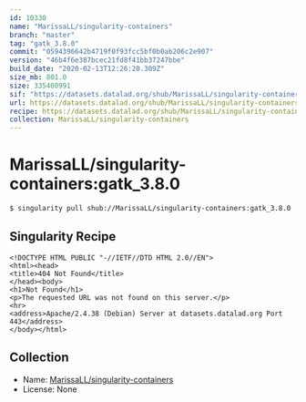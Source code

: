 ```yaml
---
id: 10330
name: "MarissaLL/singularity-containers"
branch: "master"
tag: "gatk_3.8.0"
commit: "0594396642b4719f0f93fcc5bf0b0ab206c2e907"
version: "46b4f6e387bcec21fd8f41bb37247bbe"
build_date: "2020-02-13T12:26:20.309Z"
size_mb: 801.0
size: 335400991
sif: "https://datasets.datalad.org/shub/MarissaLL/singularity-containers/gatk_3.8.0/2020-02-13-05943966-46b4f6e3/46b4f6e387bcec21fd8f41bb37247bbe.sif"
url: https://datasets.datalad.org/shub/MarissaLL/singularity-containers/gatk_3.8.0/2020-02-13-05943966-46b4f6e3/
recipe: https://datasets.datalad.org/shub/MarissaLL/singularity-containers/gatk_3.8.0/2020-02-13-05943966-46b4f6e3/Singularity
collection: MarissaLL/singularity-containers
---
```


# MarissaLL/singularity-containers:gatk_3.8.0

```bash
$ singularity pull shub://MarissaLL/singularity-containers:gatk_3.8.0
```

## Singularity Recipe

```singularity
<!DOCTYPE HTML PUBLIC "-//IETF//DTD HTML 2.0//EN">
<html><head>
<title>404 Not Found</title>
</head><body>
<h1>Not Found</h1>
<p>The requested URL was not found on this server.</p>
<hr>
<address>Apache/2.4.38 (Debian) Server at datasets.datalad.org Port 443</address>
</body></html>
```

## Collection

 - Name: [MarissaLL/singularity-containers](https://github.com/MarissaLL/singularity-containers)
 - License: None

